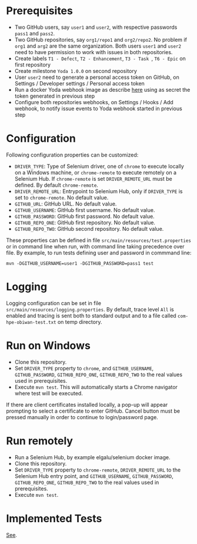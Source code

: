 # Prerequisites

- Two GitHub users, say `user1` and `user2`, with respective passwords `pass1` and `pass2`.
- Two GitHub repositories, say `org1/repo1` and `org2/repo2`. No problem if `org1` and `arg2` are the same organization. Both users `user1` and `user2` need to have permission to work with issues in both repositories.
- Create labels `T1 - Defect`, `T2 - Enhancement`, `T3 - Task `, `T6 - Epic` on first repository
- Create milestone `Yoda 1.0.0` on second repository
- User `user2` need to generate a personal access token on GitHub, on Settings / Developer settings / Personal access token
- Run a docker Yoda webhook image as describe [here](https://github.hpe.com/hpsd/yoda/tree/master/nodejs/yoda-webhook) using as secret the token generated in previous step
- Configure both repositories webhooks, on Settings / Hooks / Add webhook, to notify issue events to Yoda webhook started in previous step

# Configuration

Following configuration properties can be customized:

- `DRIVER_TYPE`: Type of Selenium driver, one of `chrome` to execute locally on a Windows machine, or `chrome-remote` to execute remotely on a Selenium Hub. If `chrome-remote` is set `DRIVER_REMOTE_URL` must be defined. By default `chrome-remote`.
- `DRIVER_REMOTE_URL`: Entrypoint to Selenium Hub, only if `DRIVER_TYPE` is set to `chrome-remote`. No default value.
- `GITHUB_URL`: GitHub URL. No default value.
- `GITHUB_USERNAME`: GitHub first username. No default value.
- `GITHUB_PASSWORD`: GitHub first password. No default value.
- `GITHUB_REPO_ONE`: GitHub first repository. No default value.
- `GITHUB_REPO_TWO`: GitHub second repository. No default value.

These properties can be defined in file `src/main/resources/test.properties` or in command line when run, with command line taking precedence over file. By example, to run tests defining user and password in commmand line:

`mvn -DGITHUB_USERNAME=user1 -DGITHUB_PASSWORD=pass1 test`

# Logging

Logging configuration can be set in file `src/main/resources/logging.properties`. By default, trace level `All` is enabled and tracing is sent both to standard output and to a file called `com-hpe-obiwan-test.txt` on temp directory.

# Run on Windows

- Clone this repository.
- Set `DRIVER_TYPE` property to `chrome`, and `GITHUB_USERNAME`, `GITHUB_PASSWORD`, `GITHUB_REPO_ONE`, `GITHUB_REPO_TWO` to the real values used in prerequisites.
- Execute `mvn test`. This will automatically starts a Chrome navigator where test will be executed.

If there are client certificates installed locally, a pop-up will appear prompting to select a certificate to enter GitHub. Cancel button must be pressed manually in order to continue to login/password page.

# Run remotely

- Run a Selenium Hub, by example elgalu/selenium docker image.
- Clone this repository.
- Set `DRIVER_TYPE` property to `chrome-remote`,  `DRIVER_REMOTE_URL` to the Selenium Hub entry point, and `GITHUB_USERNAME`, `GITHUB_PASSWORD`, `GITHUB_REPO_ONE`, `GITHUB_REPO_TWO` to the real values used in prerequisites.
- Execute `mvn test`.

# Implemented Tests

[See](TEST_CASES.md).
